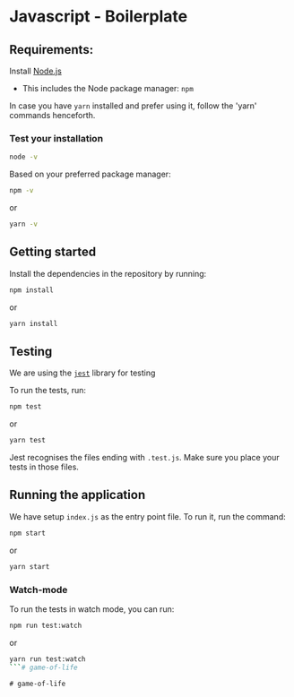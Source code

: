 # Javascript - Boilerplate

## Requirements:
Install [Node.js](https://nodejs.org/en/download/)
* This includes the Node package manager: `npm`

In case you have `yarn` installed and prefer using it, follow the 'yarn' commands henceforth.

### Test your installation
```bash
node -v
```

Based on your preferred package manager:

```bash
npm -v
```

or 

```bash
yarn -v
```

## Getting started

Install the dependencies in the repository by running:

```bash
npm install
```

or

```bash
yarn install
```

## Testing

We are using the [`jest`](https://jestjs.io/) library for testing

To run the tests, run:

```bash
npm test
```

or

```bash
yarn test
```

Jest recognises the files ending with `.test.js`. Make sure you place your tests in those files.

## Running the application

We have setup `index.js` as the entry point file. To run it, run the command:

```bash
npm start
```

or

```bash
yarn start
```

### Watch-mode
To run the tests in watch mode, you can run:

```bash
npm run test:watch
```

or

```bash
yarn run test:watch
```#   g a m e - o f - l i f e  
 #   g a m e - o f - l i f e  
 